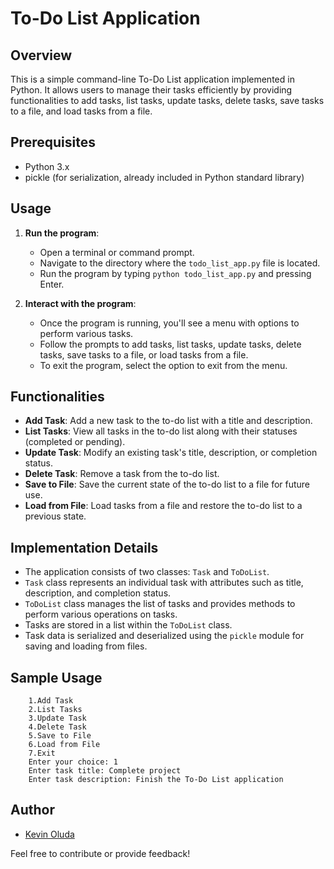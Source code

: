 # To-Do List Application

## Overview
This is a simple command-line To-Do List application implemented in Python. It allows users to manage their tasks efficiently by providing functionalities to add tasks, list tasks, update tasks, delete tasks, save tasks to a file, and load tasks from a file.

## Prerequisites
- Python 3.x
- pickle (for serialization, already included in Python standard library)

## Usage
1. **Run the program**: 
    - Open a terminal or command prompt.
    - Navigate to the directory where the `todo_list_app.py` file is located.
    - Run the program by typing `python todo_list_app.py` and pressing Enter.

2. **Interact with the program**:
    - Once the program is running, you'll see a menu with options to perform various tasks.
    - Follow the prompts to add tasks, list tasks, update tasks, delete tasks, save tasks to a file, or load tasks from a file.
    - To exit the program, select the option to exit from the menu.

## Functionalities
- **Add Task**: Add a new task to the to-do list with a title and description.
- **List Tasks**: View all tasks in the to-do list along with their statuses (completed or pending).
- **Update Task**: Modify an existing task's title, description, or completion status.
- **Delete Task**: Remove a task from the to-do list.
- **Save to File**: Save the current state of the to-do list to a file for future use.
- **Load from File**: Load tasks from a file and restore the to-do list to a previous state.

## Implementation Details
- The application consists of two classes: `Task` and `ToDoList`.
- `Task` class represents an individual task with attributes such as title, description, and completion status.
- `ToDoList` class manages the list of tasks and provides methods to perform various operations on tasks.
- Tasks are stored in a list within the `ToDoList` class.
- Task data is serialized and deserialized using the `pickle` module for saving and loading from files.

## Sample Usage
		1.Add Task
		2.List Tasks
		3.Update Task
		4.Delete Task
		5.Save to File
		6.Load from File
		7.Exit
		Enter your choice: 1
		Enter task title: Complete project
		Enter task description: Finish the To-Do List application


## Author
- [Kevin Oluda](https://github.com/254guru)

Feel free to contribute or provide feedback!

